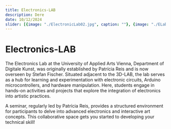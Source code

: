 ```yaml
---
title: Electronics-LAB
description: Dere
date: 10/12/2024
slider: [{image: "./ElectronicLab02.jpg", caption: ""}, {image: "./ELabYifan02.jpg", caption: ""}, {image: "./ELabYifan01.jpg", caption: ""}, {image: "./ElectronicLab01.jpg", caption: ""},{image: "./electronicslab.jpg", caption: ""},]
---
```

# Electronics-LAB

The Electronics Lab at the University of Applied Arts Vienna, Department of Digitale Kunst, was originally established by Patrícia Reis and is now overseen by Stefan Fischer. Situated adjacent to the 3D-LAB, the lab serves as a hub for learning and experimentation with electronic circuits, Arduino microcontrollers, and hardware manipulation. Here, students engage in hands-on activities and projects that explore the integration of electronics into artistic practices.

A seminar, regularly led by Patrícia Reis, provides a structured environment for participants to delve into advanced electronics and interactive art concepts. This collaborative space gets you started to developing your technical skill!
